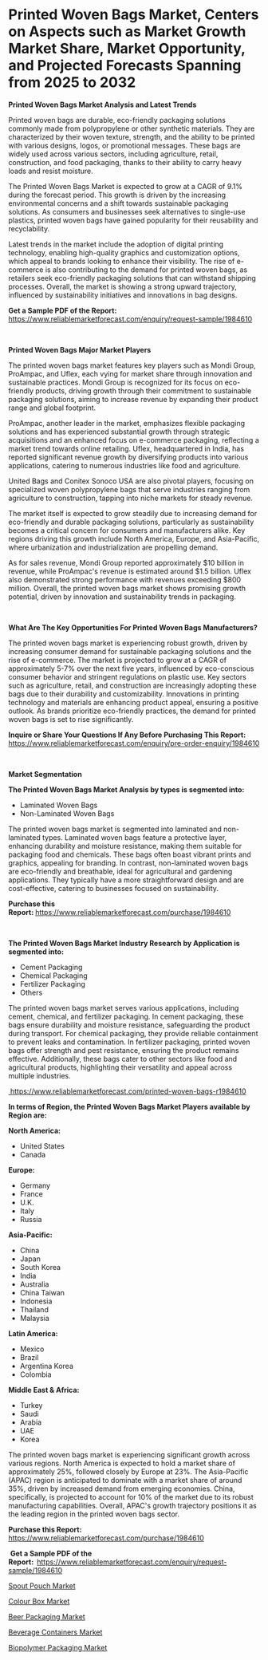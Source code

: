 <p><h1>Printed Woven Bags Market, Centers on Aspects such as Market Growth Market Share, Market Opportunity, and Projected Forecasts Spanning from 2025 to 2032</h1></p><p><strong>Printed Woven Bags Market Analysis and Latest Trends</strong></p>
<p><p>Printed woven bags are durable, eco-friendly packaging solutions commonly made from polypropylene or other synthetic materials. They are characterized by their woven texture, strength, and the ability to be printed with various designs, logos, or promotional messages. These bags are widely used across various sectors, including agriculture, retail, construction, and food packaging, thanks to their ability to carry heavy loads and resist moisture.</p><p>The Printed Woven Bags Market is expected to grow at a CAGR of 9.1% during the forecast period. This growth is driven by the increasing environmental concerns and a shift towards sustainable packaging solutions. As consumers and businesses seek alternatives to single-use plastics, printed woven bags have gained popularity for their reusability and recyclability. </p><p>Latest trends in the market include the adoption of digital printing technology, enabling high-quality graphics and customization options, which appeal to brands looking to enhance their visibility. The rise of e-commerce is also contributing to the demand for printed woven bags, as retailers seek eco-friendly packaging solutions that can withstand shipping processes. Overall, the market is showing a strong upward trajectory, influenced by sustainability initiatives and innovations in bag designs.</p></p>
<p><strong>Get a Sample PDF of the Report:&nbsp;</strong> <a href="https://www.reliablemarketforecast.com/enquiry/request-sample/1984610?utm_campaign=1110&utm_medium=2&utm_source=Github&utm_content=ia&utm_term=08032025&utm_id=printed-woven-bags">https://www.reliablemarketforecast.com/enquiry/request-sample/1984610</a></p>
<p>&nbsp;</p>
<p><strong>Printed Woven Bags Major Market Players</strong></p>
<p><p>The printed woven bags market features key players such as Mondi Group, ProAmpac, and Uflex, each vying for market share through innovation and sustainable practices. Mondi Group is recognized for its focus on eco-friendly products, driving growth through their commitment to sustainable packaging solutions, aiming to increase revenue by expanding their product range and global footprint.</p><p>ProAmpac, another leader in the market, emphasizes flexible packaging solutions and has experienced substantial growth through strategic acquisitions and an enhanced focus on e-commerce packaging, reflecting a market trend towards online retailing. Uflex, headquartered in India, has reported significant revenue growth by diversifying products into various applications, catering to numerous industries like food and agriculture.</p><p>United Bags and Conitex Sonoco USA are also pivotal players, focusing on specialized woven polypropylene bags that serve industries ranging from agriculture to construction, tapping into niche markets for steady revenue.</p><p>The market itself is expected to grow steadily due to increasing demand for eco-friendly and durable packaging solutions, particularly as sustainability becomes a critical concern for consumers and manufacturers alike. Key regions driving this growth include North America, Europe, and Asia-Pacific, where urbanization and industrialization are propelling demand.</p><p>As for sales revenue, Mondi Group reported approximately $10 billion in revenue, while ProAmpac's revenue is estimated around $1.5 billion. Uflex also demonstrated strong performance with revenues exceeding $800 million. Overall, the printed woven bags market shows promising growth potential, driven by innovation and sustainability trends in packaging.</p></p>
<p>&nbsp;</p>
<p><strong>What Are The Key Opportunities For Printed Woven Bags Manufacturers?</strong></p>
<p><p>The printed woven bags market is experiencing robust growth, driven by increasing consumer demand for sustainable packaging solutions and the rise of e-commerce. The market is projected to grow at a CAGR of approximately 5-7% over the next five years, influenced by eco-conscious consumer behavior and stringent regulations on plastic use. Key sectors such as agriculture, retail, and construction are increasingly adopting these bags due to their durability and customizability. Innovations in printing technology and materials are enhancing product appeal, ensuring a positive outlook. As brands prioritize eco-friendly practices, the demand for printed woven bags is set to rise significantly.</p></p>
<p><strong>Inquire or Share Your Questions If Any Before Purchasing This Report:</strong> <a href="https://www.reliablemarketforecast.com/enquiry/pre-order-enquiry/1984610?utm_campaign=1110&utm_medium=2&utm_source=Github&utm_content=ia&utm_term=08032025&utm_id=printed-woven-bags">https://www.reliablemarketforecast.com/enquiry/pre-order-enquiry/1984610</a></p>
<p>&nbsp;</p>
<p><strong>Market Segmentation</strong></p>
<p><strong>The Printed Woven Bags Market Analysis by types is segmented into:</strong></p>
<p><ul><li>Laminated Woven Bags</li><li>Non-Laminated Woven Bags</li></ul></p>
<p><p>The printed woven bags market is segmented into laminated and non-laminated types. Laminated woven bags feature a protective layer, enhancing durability and moisture resistance, making them suitable for packaging food and chemicals. These bags often boast vibrant prints and graphics, appealing for branding. In contrast, non-laminated woven bags are eco-friendly and breathable, ideal for agricultural and gardening applications. They typically have a more straightforward design and are cost-effective, catering to businesses focused on sustainability.</p></p>
<p><strong>Purchase this Report:&nbsp;</strong><a href="https://www.reliablemarketforecast.com/purchase/1984610?utm_campaign=1110&utm_medium=2&utm_source=Github&utm_content=ia&utm_term=08032025&utm_id=printed-woven-bags">https://www.reliablemarketforecast.com/purchase/1984610</a></p>
<p>&nbsp;</p>
<p><strong>The Printed Woven Bags Market Industry Research by Application is segmented into:</strong></p>
<p><ul><li>Cement Packaging</li><li>Chemical Packaging</li><li>Fertilizer Packaging</li><li>Others</li></ul></p>
<p><p>The printed woven bags market serves various applications, including cement, chemical, and fertilizer packaging. In cement packaging, these bags ensure durability and moisture resistance, safeguarding the product during transport. For chemical packaging, they provide reliable containment to prevent leaks and contamination. In fertilizer packaging, printed woven bags offer strength and pest resistance, ensuring the product remains effective. Additionally, these bags cater to other sectors like food and agricultural products, highlighting their versatility and appeal across multiple industries.</p></p>
<p><a href="https://www.reliablemarketforecast.com/printed-woven-bags-r1984610?utm_campaign=1110&utm_medium=2&utm_source=Github&utm_content=ia&utm_term=08032025&utm_id=printed-woven-bags">&nbsp;https://www.reliablemarketforecast.com/printed-woven-bags-r1984610</a></p>
<p><strong>In terms of Region, the Printed Woven Bags Market Players available by Region are:</strong></p>
<p>
    <p> <strong> North America: </strong>
        <ul>
            <li>United States</li>
            <li>Canada</li>
        </ul>
        </p> 
    <p> <strong> Europe: </strong>
        <ul>
            <li>Germany</li>
            <li>France</li>
            <li>U.K.</li>
            <li>Italy</li>
            <li>Russia</li>
        </ul>
        </p> 
    <p> <strong> Asia-Pacific: </strong>
        <ul>
            <li>China</li>
            <li>Japan</li>
            <li>South Korea</li>
            <li>India</li>
            <li>Australia</li>
            <li>China Taiwan</li>
            <li>Indonesia</li>
            <li>Thailand</li>
            <li>Malaysia</li>
        </ul>
        </p> 
    <p> <strong> Latin America: </strong>
        <ul>
            <li>Mexico</li>
            <li>Brazil</li>
            <li>Argentina Korea</li>
            <li>Colombia</li>
        </ul>
        </p> 
    <p> <strong> Middle East & Africa: </strong>
        <ul>
            <li>Turkey</li>
            <li>Saudi</li>
            <li>Arabia</li>
            <li>UAE</li>
            <li>Korea</li>
        </ul>
    </p>
    </p>
<p><p>The printed woven bags market is experiencing significant growth across various regions. North America is expected to hold a market share of approximately 25%, followed closely by Europe at 23%. The Asia-Pacific (APAC) region is anticipated to dominate with a market share of around 35%, driven by increased demand from emerging economies. China, specifically, is projected to account for 10% of the market due to its robust manufacturing capabilities. Overall, APAC's growth trajectory positions it as the leading region in the printed woven bags sector.</p></p>
<p><strong>Purchase this Report: </strong><a href="https://www.reliablemarketforecast.com/purchase/1984610?utm_campaign=1110&utm_medium=2&utm_source=Github&utm_content=ia&utm_term=08032025&utm_id=printed-woven-bags">https://www.reliablemarketforecast.com/purchase/1984610</a></p>
<p>&nbsp;<strong>Get a Sample PDF of the Report:&nbsp;&nbsp;</strong><a href="https://www.reliablemarketforecast.com/enquiry/request-sample/1984610?utm_campaign=1110&utm_medium=2&utm_source=Github&utm_content=ia&utm_term=08032025&utm_id=printed-woven-bags">https://www.reliablemarketforecast.com/enquiry/request-sample/1984610</a></p>
<p><strong></strong></p>
<p><p><a href="https://github.com/tyreinhssan/Market-Research-Report-List-1/blob/main/spout-pouch-market.md?utm_campaign=1110&utm_medium=2&utm_source=Github&utm_content=ia&utm_term=08032025&utm_id=printed-woven-bags">Spout Pouch Market</a></p><p><a href="https://github.com/denighoylen1/Market-Research-Report-List-1/blob/main/colour-box-market.md?utm_campaign=1110&utm_medium=2&utm_source=Github&utm_content=ia&utm_term=08032025&utm_id=printed-woven-bags">Colour Box Market</a></p><p><a href="https://github.com/aertsfecto0h/Market-Research-Report-List-1/blob/main/beer-packaging-market.md?utm_campaign=1110&utm_medium=2&utm_source=Github&utm_content=ia&utm_term=08032025&utm_id=printed-woven-bags">Beer Packaging Market</a></p><p><a href="https://github.com/barlevsebako/Market-Research-Report-List-1/blob/main/beverage-containers-market.md?utm_campaign=1110&utm_medium=2&utm_source=Github&utm_content=ia&utm_term=08032025&utm_id=printed-woven-bags">Beverage Containers Market</a></p><p><a href="https://github.com/luerabollevc/Market-Research-Report-List-1/blob/main/biopolymer-packaging-market.md?utm_campaign=1110&utm_medium=2&utm_source=Github&utm_content=ia&utm_term=08032025&utm_id=printed-woven-bags">Biopolymer Packaging Market</a></p></p>